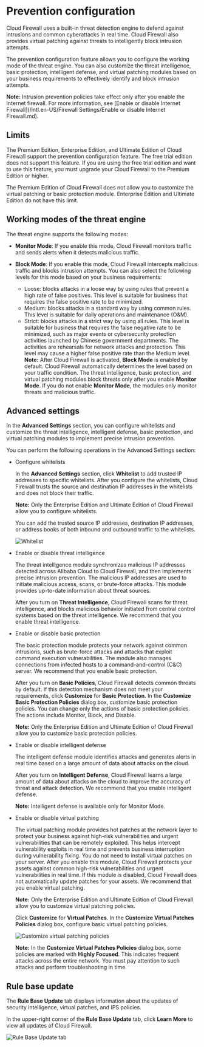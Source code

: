 # Prevention configuration

Cloud Firewall uses a built-in threat detection engine to defend against intrusions and common cyberattacks in real time. Cloud Firewall also provides virtual patching against threats to intelligently block intrusion attempts.

The prevention configuration feature allows you to configure the working mode of the threat engine. You can also customize the threat intelligence, basic protection, intelligent defense, and virtual patching modules based on your business requirements to effectively identify and block intrusion attempts.

**Note:** Intrusion prevention policies take effect only after you enable the Internet firewall. For more information, see [Enable or disable Internet Firewall](/intl.en-US/Firewall Settings/Enable or disable Internet Firewall.md).

## Limits

The Premium Edition, Enterprise Edition, and Ultimate Edition of Cloud Firewall support the prevention configuration feature. The free trial edition does not support this feature. If you are using the free trial edition and want to use this feature, you must upgrade your Cloud Firewall to the Premium Edition or higher.

The Premium Edition of Cloud Firewall does not allow you to customize the virtual patching or basic protection module. Enterprise Edition and Ultimate Edition do not have this limit.

## Working modes of the threat engine

The threat engine supports the following modes:

-   **Monitor Mode**: If you enable this mode, Cloud Firewall monitors traffic and sends alerts when it detects malicious traffic.
-   **Block Mode**: If you enable this mode, Cloud Firewall intercepts malicious traffic and blocks intrusion attempts. You can also select the following levels for this mode based on your business requirements:

    -   Loose: blocks attacks in a loose way by using rules that prevent a high rate of false positives. This level is suitable for business that requires the false positive rate to be minimized.
    -   Medium: blocks attacks in a standard way by using common rules. This level is suitable for daily operations and maintenance \(O&M\).
    -   Strict: blocks attacks in a strict way by using all rules. This level is suitable for business that requires the false negative rate to be minimized, such as major events or cybersecurity protection activities launched by Chinese government departments. The activities are rehearsals for network attacks and protection. This level may cause a higher false positive rate than the Medium level.
    **Note:** After Cloud Firewall is activated, **Block Mode** is enabled by default. Cloud Firewall automatically determines the level based on your traffic condition. The threat intelligence, basic protection, and virtual patching modules block threats only after you enable **Monitor Mode**. If you do not enable **Monitor Mode**, the modules only monitor threats and malicious traffic.


## Advanced settings

In the **Advanced Settings** section, you can configure whitelists and customize the threat intelligence, intelligent defense, basic protection, and virtual patching modules to implement precise intrusion prevention.

You can perform the following operations in the Advanced Settings section:

-   Configure whitelists

    In the **Advanced Settings** section, click **Whitelist** to add trusted IP addresses to specific whitelists. After you configure the whitelists, Cloud Firewall trusts the source and destination IP addresses in the whitelists and does not block their traffic.

    **Note:** Only the Enterprise Edition and Ultimate Edition of Cloud Firewall allow you to configure whitelists.

    You can add the trusted source IP addresses, destination IP addresses, or address books of both inbound and outbound traffic to the whitelists.

    ![Whitelist](https://static-aliyun-doc.oss-accelerate.aliyuncs.com/assets/img/en-US/4642951261/p77749.png)

-   Enable or disable threat intelligence

    The threat intelligence module synchronizes malicious IP addresses detected across Alibaba Cloud to Cloud Firewall, and then implements precise intrusion prevention. The malicious IP addresses are used to initiate malicious access, scans, or brute-force attacks. This module provides up-to-date information about threat sources.

    After you turn on **Threat Intelligence**, Cloud Firewall scans for threat intelligence, and blocks malicious behavior initiated from central control systems based on the threat intelligence. We recommend that you enable threat intelligence.

-   Enable or disable basic protection

    The basic protection module protects your network against common intrusions, such as brute-force attacks and attacks that exploit command execution vulnerabilities. The module also manages connections from infected hosts to a command-and-control \(C&C\) server. We recommend that you enable basic protection.

    After you turn on **Basic Policies**, Cloud Firewall detects common threats by default. If this detection mechanism does not meet your requirements, click **Customize** for **Basic Protection**. In the **Customize Basic Protection Policies** dialog box, customize basic protection policies. You can change only the actions of basic protection policies. The actions include Monitor, Block, and Disable.

    **Note:** Only the Enterprise Edition and Ultimate Edition of Cloud Firewall allow you to customize basic protection policies.

-   Enable or disable intelligent defense

    The intelligent defense module identifies attacks and generates alerts in real time based on a large amount of data about attacks on the cloud.

    After you turn on **Intelligent Defense**, Cloud Firewall learns a large amount of data about attacks on the cloud to improve the accuracy of threat and attack detection. We recommend that you enable intelligent defense.

    **Note:** Intelligent defense is available only for Monitor Mode.

-   Enable or disable virtual patching

    The virtual patching module provides hot patches at the network layer to protect your business against high-risk vulnerabilities and urgent vulnerabilities that can be remotely exploited. This helps intercept vulnerability exploits in real time and prevents business interruption during vulnerability fixing. You do not need to install virtual patches on your server. After you enable this module, Cloud Firewall protects your assets against common high-risk vulnerabilities and urgent vulnerabilities in real time. If this module is disabled, Cloud Firewall does not automatically update patches for your assets. We recommend that you enable virtual patching.

    **Note:** Only the Enterprise Edition and Ultimate Edition of Cloud Firewall allow you to customize virtual patching policies.

    Click **Customize** for **Virtual Patches**. In the **Customize Virtual Patches Policies** dialog box, configure basic virtual patching policies.

    ![Customize virtual patching policies](https://static-aliyun-doc.oss-accelerate.aliyuncs.com/assets/img/en-US/5924586851/p57009.png)

    **Note:** In the **Customize Virtual Patches Policies** dialog box, some policies are marked with **Highly Focused**. This indicates frequent attacks across the entire network. You must pay attention to such attacks and perform troubleshooting in time.


## Rule base update

The **Rule Base Update** tab displays information about the updates of security intelligence, virtual patches, and IPS policies.

In the upper-right corner of the **Rule Base Update** tab, click **Learn More** to view all updates of Cloud Firewall.

![Rule Base Update tab](https://static-aliyun-doc.oss-accelerate.aliyuncs.com/assets/img/en-US/6924586851/p77753.png)

